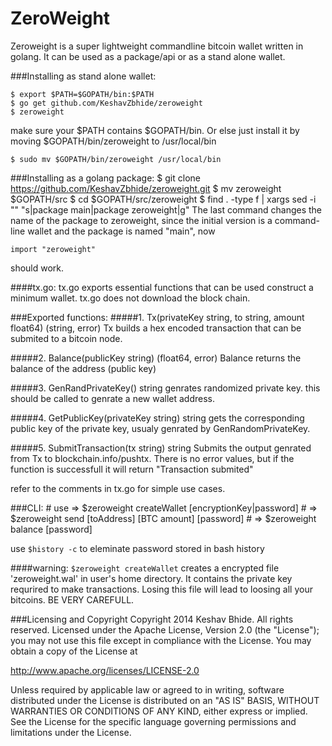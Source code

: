 ZeroWeight
==========
Zeroweight is a super lightweight commandline bitcoin wallet written in golang. 
It can be used as a package/api or as a stand alone wallet.

###Installing as stand alone wallet:
    
    $ export $PATH=$GOPATH/bin:$PATH
    $ go get github.com/KeshavZbhide/zeroweight
    $ zeroweight 

make sure your $PATH contains $GOPATH/bin. Or else just install it 
by moving $GOPATH/bin/zeroweight to /usr/local/bin
    
    $ sudo mv $GOPATH/bin/zeroweight /usr/local/bin

###Installing as a golang package:
    $ git clone https://github.com/KeshavZbhide/zeroweight.git
    $ mv zeroweight $GOPATH/src
    $ cd $GOPATH/src/zeroweight
    $ find . -type f | xargs sed -i "" "s|package main|package zeroweight|g"
The last command changes the name of the package to zeroweight, since the initial
version is a command-line wallet and the package is named "main", now

    import "zeroweight"

should work.

####tx.go:
tx.go exports essential functions that can be used construct a minimum wallet.
tx.go does not download the block chain.

###Exported functions:
#####1. Tx(privateKey string, to string, amount float64) (string, error)
Tx builds a hex encoded transaction that can be submited to a bitcoin node.

#####2. Balance(publicKey string) (float64, error)
Balance returns the balance of the address (public key)

#####3. GenRandPrivateKey() string
genrates randomized private key. this should be called to genrate a new wallet address. 

#####4. GetPublicKey(privateKey string) string 
gets the corresponding public key of the private key, usualy genrated by GenRandomPrivateKey.

#####5. SubmitTransaction(tx string) string
Submits the output genrated from Tx to blockchain.info/pushtx. There is no
error values, but if the function is successfull it will return "Transaction submited"

refer to the comments in tx.go for simple use cases.

###CLI:
    # use => $zeroweight createWallet [encryptionKey|password]
    #     => $zeroweight send [toAddress] [BTC amount] [password]
    #     => $zeroweight balance [password]

use `$history -c` to eleminate password stored in bash history

####warning:
`$zeroweight createWallet` creates a encrypted file 'zeroweight.wal' in user's home 
directory. It contains the private key requrired to make transactions. Losing this 
file will lead to loosing all your bitcoins. BE VERY CAREFULL.

###Licensing and Copyright
Copyright 2014 Keshav Bhide. All rights reserved.
Licensed under the Apache License, Version 2.0 (the "License");
you may not use this file except in compliance with the License.
You may obtain a copy of the License at

http://www.apache.org/licenses/LICENSE-2.0

Unless required by applicable law or agreed to in writing, software 
distributed under the License is distributed on an "AS IS" BASIS,
WITHOUT WARRANTIES OR CONDITIONS OF ANY KIND, either express or implied.
See the License for the specific language governing permissions and
limitations under the License.
 
